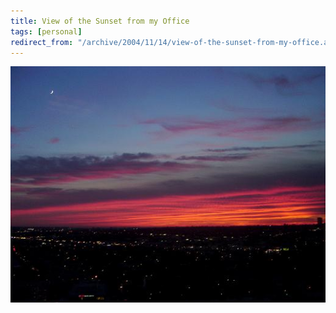 ```yaml
---
title: View of the Sunset from my Office
tags: [personal]
redirect_from: "/archive/2004/11/14/view-of-the-sunset-from-my-office.aspx/"
---
```


![Sunset tonight](/assets/images/SunsetTonight.jpg)

